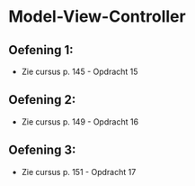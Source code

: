 # Model-View-Controller

## Oefening 1:
- Zie cursus p. 145 - Opdracht 15

## Oefening 2:
- Zie cursus p. 149 - Opdracht 16

## Oefening 3:
- Zie cursus p. 151 - Opdracht 17
